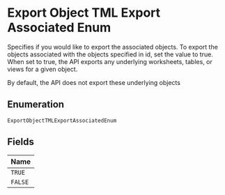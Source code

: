 
# Export Object TML Export Associated Enum

Specifies if you would like to export the associated objects. To export the objects associated with the objects specified in id, set the value to true. When set to true, the API exports any underlying worksheets, tables, or views for a given object.

By default, the API does not export these underlying objects

## Enumeration

`ExportObjectTMLExportAssociatedEnum`

## Fields

| Name |
|  --- |
| `TRUE` |
| `FALSE` |


